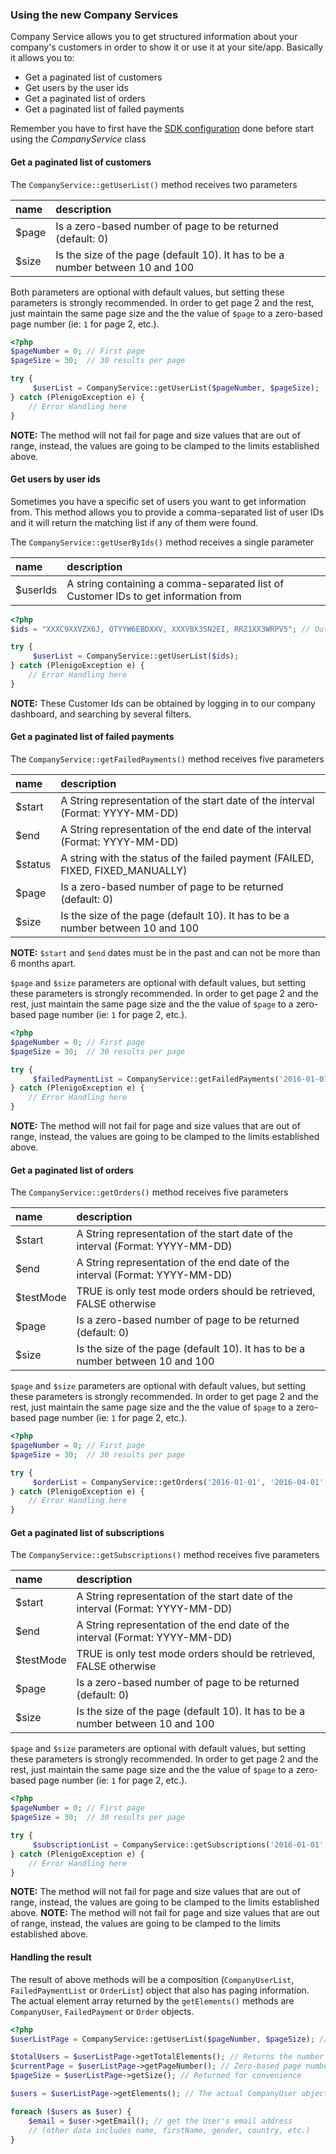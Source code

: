 ### Using the new Company Services

Company Service allows you to get structured information about your company's customers in order to show it or use it at your site/app. Basically it allows you to:

* Get a paginated list of customers
* Get users by the user ids
* Get a paginated list of orders
* Get a paginated list of failed payments

Remember you have to first have the [SDK configuration](https://github.com/plenigo/plenigo_php_sdk/wiki/Configuration) done before start using the _CompanyService_ class

#### Get a paginated list of customers

The `CompanyService::getUserList()` method receives two parameters

| name       | description                                                                   |
|:-----------|:------------------------------------------------------------------------------|
| $page      | Is a zero-based number of page to be returned (default: 0)                    |
| $size      | Is the size of the page (default 10). It has to be a number between 10 and 100|

Both parameters are optional with default values, but setting these parameters is strongly recommended. In order to get page 2 and the rest, just maintain the same page size and the the value of `$page` to a zero-based page number (ie: `1` for page 2, etc.).

```php
<?php
$pageNumber = 0; // First page
$pageSize = 30;  // 30 results per page

try {
     $userList = CompanyService::getUserList($pageNumber, $pageSize);
} catch (PlenigoException e) {
    // Error Handling here
}
```

**NOTE:** The method will not fail for page and size values that are out of range, instead, the values are going to be clamped to the limits established above.

#### Get users by user ids

Sometimes you have a specific set of users you want to get information from. This method allows you to provide a comma-separated list of user IDs and it will return the matching list if any of them were found.

The `CompanyService::getUserByIds()` method receives a single parameter

| name        | description                                                                        |
|:------------|:-----------------------------------------------------------------------------------|
| $userIds    | A string containing a comma-separated list of Customer IDs to get information from |

```php
<?php
$ids = "XXXC9XXVZX6J, QTYYW6EBDXXV, XXXVBX3SN2EI, RRZ1XX3WRPV5"; // Out special Customers

try {
     $userList = CompanyService::getUserList($ids);
} catch (PlenigoException e) {
    // Error Handling here
}
```

**NOTE:** These Customer Ids can be obtained by logging in to our company dashboard, and searching by several filters.

#### Get a paginated list of failed payments

The `CompanyService::getFailedPayments()` method receives five parameters

| name        | description                                                                    |
|:------------|:-------------------------------------------------------------------------------|
| $start      | A String representation of the start date of the interval (Format: YYYY-MM-DD) |
| $end        | A String representation of the end date of the interval (Format: YYYY-MM-DD)   |
| $status     | A string with the status of the failed payment (FAILED, FIXED, FIXED_MANUALLY) |
| $page       | Is a zero-based number of page to be returned (default: 0)                     |
| $size       | Is the size of the page (default 10). It has to be a number between 10 and 100 |


**NOTE:** `$start` and `$end` dates must be in the past and can not be more than 6 months apart.

`$page` and `$size` parameters are optional with default values, but setting these parameters is strongly recommended. In order to get page 2 and the rest, just maintain the same page size and the the value of `$page` to a zero-based page number (ie: `1` for page 2, etc.).

```php
<?php
$pageNumber = 0; // First page
$pageSize = 30;  // 30 results per page

try {
     $failedPaymentList = CompanyService::getFailedPayments('2016-01-01', '2016-04-01', 'FAILED', $pageNumber, $pageSize);
} catch (PlenigoException e) {
    // Error Handling here
}
```

**NOTE:** The method will not fail for page and size values that are out of range, instead, the values are going to be clamped to the limits established above.


#### Get a paginated list of orders

The `CompanyService::getOrders()` method receives five parameters

| name        | description                                                                    |
|:------------|:-------------------------------------------------------------------------------|
| $start      | A String representation of the start date of the interval (Format: YYYY-MM-DD) |
| $end        | A String representation of the end date of the interval (Format: YYYY-MM-DD)   |
| $testMode   | TRUE is only test mode orders should be retrieved, FALSE otherwise             |
| $page       | Is a zero-based number of page to be returned (default: 0)                     |
| $size       | Is the size of the page (default 10). It has to be a number between 10 and 100 |


`$page` and `$size` parameters are optional with default values, but setting these parameters is strongly recommended. In order to get page 2 and the rest, just maintain the same page size and the the value of `$page` to a zero-based page number (ie: `1` for page 2, etc.).

```php
<?php
$pageNumber = 0; // First page
$pageSize = 30;  // 30 results per page

try {
     $orderList = CompanyService::getOrders('2016-01-01', '2016-04-01', FALSE, $pageNumber, $pageSize);
} catch (PlenigoException e) {
    // Error Handling here
}
```

#### Get a paginated list of subscriptions

The `CompanyService::getSubscriptions()` method receives five parameters

| name        | description                                                                    |
|:------------|:-------------------------------------------------------------------------------|
| $start      | A String representation of the start date of the interval (Format: YYYY-MM-DD) |
| $end        | A String representation of the end date of the interval (Format: YYYY-MM-DD)   |
| $testMode   | TRUE is only test mode orders should be retrieved, FALSE otherwise             |
| $page       | Is a zero-based number of page to be returned (default: 0)                     |
| $size       | Is the size of the page (default 10). It has to be a number between 10 and 100 |


`$page` and `$size` parameters are optional with default values, but setting these parameters is strongly recommended. In order to get page 2 and the rest, just maintain the same page size and the the value of `$page` to a zero-based page number (ie: `1` for page 2, etc.).

```php
<?php
$pageNumber = 0; // First page
$pageSize = 30;  // 30 results per page

try {
     $subscriptionList = CompanyService::getSubscriptions('2016-01-01', '2016-04-01', FALSE, $pageNumber, $pageSize);
} catch (PlenigoException e) {
    // Error Handling here
}
```

**NOTE:** The method will not fail for page and size values that are out of range, instead, the values are going to be clamped to the limits established above.
**NOTE:** The method will not fail for page and size values that are out of range, instead, the values are going to be clamped to the limits established above.

#### Handling the result

The result of above methods will be a composition (`CompanyUserList`, `FailedPaymentList` or `OrderList`) object that also has paging information. The actual element array returned by the `getElements()` methods are `CompanyUser`, `FailedPayment` or `Order` objects.

```php
<?php
$userListPage = CompanyService::getUserList($pageNumber, $pageSize); // from the sample avobe

$totalUsers = $userListPage->getTotalElements(); // Returns the number of total users in the company (or in your id list)
$currentPage = $userListPage->getPageNumber(); // Zero-based page number
$pageSize = $userListPage->getSize(); // Returned for convenience

$users = $userListPage->getElements(); // The actual CompanyUser objects

foreach ($users as $user) {
    $email = $user->getEmail(); // get the User's email address
    // (other data includes name, firstName, gender, country, etc.)
}
```
